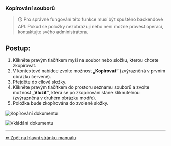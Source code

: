 ### Kopírování souborů
<!-- Keywords: Kopie, Kopírovat, Duplikace, Ctrl+C, Vložit, Paste -->

> 🛈 Pro správné fungování této funkce musí být spuštěno backendové API. Pokud se položky nezobrazují nebo není možné provést operaci, kontaktujte svého administrátora.

## Postup:

1. Klikněte pravým tlačítkem myši na soubor nebo složku, kterou chcete zkopírovat.
2. V kontextové nabídce zvolte možnost **„Kopírovat“** (zvýrazněná v prvním obrázku červeně).
3. Přejděte do cílové složky.
4. Klikněte pravým tlačítkem do prostoru seznamu souborů a zvolte možnost **„Vložit“**, která se po zkopírování stane kliknutelnou (zvýrazněná v druhém obrázku modře).
5. Položka bude zkopírována do zvolené složky.

![Kopírování dokumentu](https://github.com/user-attachments/assets/6f850d8a-86c6-4c01-9d06-a91dbeb6213a)

![Vkládání dokumentu](https://github.com/user-attachments/assets/9c1f839d-a89b-4d25-9c90-a6616ca2c4df)

---

[⬅️ Zpět na hlavní stránku manuálu](../README.md)
